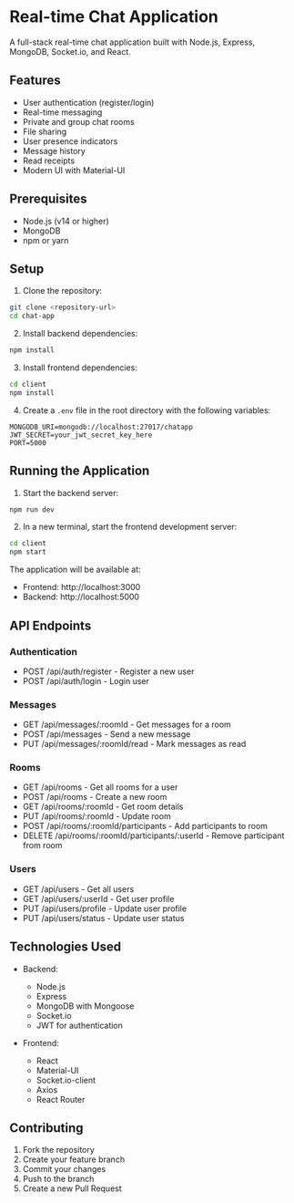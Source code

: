 # Real-time Chat Application

A full-stack real-time chat application built with Node.js, Express, MongoDB, Socket.io, and React.

## Features

- User authentication (register/login)
- Real-time messaging
- Private and group chat rooms
- File sharing
- User presence indicators
- Message history
- Read receipts
- Modern UI with Material-UI

## Prerequisites

- Node.js (v14 or higher)
- MongoDB
- npm or yarn

## Setup

1. Clone the repository:
```bash
git clone <repository-url>
cd chat-app
```

2. Install backend dependencies:
```bash
npm install
```

3. Install frontend dependencies:
```bash
cd client
npm install
```

4. Create a `.env` file in the root directory with the following variables:
```
MONGODB_URI=mongodb://localhost:27017/chatapp
JWT_SECRET=your_jwt_secret_key_here
PORT=5000
```

## Running the Application

1. Start the backend server:
```bash
npm run dev
```

2. In a new terminal, start the frontend development server:
```bash
cd client
npm start
```

The application will be available at:
- Frontend: http://localhost:3000
- Backend: http://localhost:5000

## API Endpoints

### Authentication
- POST /api/auth/register - Register a new user
- POST /api/auth/login - Login user

### Messages
- GET /api/messages/:roomId - Get messages for a room
- POST /api/messages - Send a new message
- PUT /api/messages/:roomId/read - Mark messages as read

### Rooms
- GET /api/rooms - Get all rooms for a user
- POST /api/rooms - Create a new room
- GET /api/rooms/:roomId - Get room details
- PUT /api/rooms/:roomId - Update room
- POST /api/rooms/:roomId/participants - Add participants to room
- DELETE /api/rooms/:roomId/participants/:userId - Remove participant from room

### Users
- GET /api/users - Get all users
- GET /api/users/:userId - Get user profile
- PUT /api/users/profile - Update user profile
- PUT /api/users/status - Update user status

## Technologies Used

- Backend:
  - Node.js
  - Express
  - MongoDB with Mongoose
  - Socket.io
  - JWT for authentication

- Frontend:
  - React
  - Material-UI
  - Socket.io-client
  - Axios
  - React Router

## Contributing

1. Fork the repository
2. Create your feature branch
3. Commit your changes
4. Push to the branch
5. Create a new Pull Request 